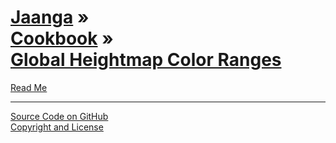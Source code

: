 [Jaanga](../../index.html ) &raquo;<br>[Cookbook]( ../index.html ) &raquo;<br>[Global Heightmap Color Ranges]( ./index.html )
=========================================================================================

<p id=rm >
	<a href=JavaScript:displayPage("#readme.md#rm); >Read Me</a>
</p>

<!--

<p id=abc >
	<a href=JavaScript:displayPage("../test-folder-abc/readme.md",abc); >test-folder-abc Read Me</a>
</p>

<p id=def >
	<a href=JavaScript:displayPage("../test-folder-def/readme.md",def); >test-folder-def Read Me</a>
</p>

-->

****

[Source Code on GitHub]( https://github.com/jaanga/cookbook/global-heightmap-color-ranges/ )  
[Copyright and License]( https://github.com/jaanga/jaanga.github.io/blob/master/jaanga-copyright-and-mit-license.md )
